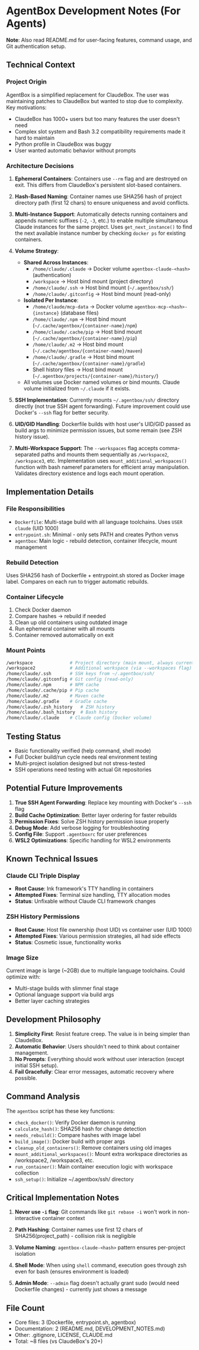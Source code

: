 # AgentBox Development Notes (For Agents)

**Note**: Also read README.md for user-facing features, command usage, and Git authentication setup.

## Technical Context

### Project Origin
AgentBox is a simplified replacement for ClaudeBox. The user was maintaining patches to ClaudeBox but wanted to stop due to complexity. Key motivations:
- ClaudeBox has 1000+ users but too many features the user doesn't need
- Complex slot system and Bash 3.2 compatibility requirements made it hard to maintain
- Python profile in ClaudeBox was buggy
- User wanted automatic behavior without prompts

### Architecture Decisions

1. **Ephemeral Containers**: Containers use `--rm` flag and are destroyed on exit. This differs from ClaudeBox's persistent slot-based containers.

2. **Hash-Based Naming**: Container names use SHA256 hash of project directory path (first 12 chars) to ensure uniqueness and avoid conflicts.

3. **Multi-Instance Support**: Automatically detects running containers and appends numeric suffixes (`-2`, `-3`, etc.) to enable multiple simultaneous Claude instances for the same project. Uses `get_next_instance()` to find the next available instance number by checking `docker ps` for existing containers.

4. **Volume Strategy**:
   - **Shared Across Instances**:
     * `/home/claude/.claude` → Docker volume `agentbox-claude-<hash>` (authentication)
     * `/workspace` → Host bind mount (project directory)
     * `/home/claude/.ssh` → Host bind mount (`~/.agentbox/ssh/`)
     * `/home/claude/.gitconfig` → Host bind mount (read-only)
   - **Isolated Per Instance**:
     * `/home/claude/mcp-data` → Docker volume `agentbox-mcp-<hash>-{instance}` (database files)
     * `/home/claude/.npm` → Host bind mount (`~/.cache/agentbox/{container-name}/npm`)
     * `/home/claude/.cache/pip` → Host bind mount (`~/.cache/agentbox/{container-name}/pip`)
     * `/home/claude/.m2` → Host bind mount (`~/.cache/agentbox/{container-name}/maven`)
     * `/home/claude/.gradle` → Host bind mount (`~/.cache/agentbox/{container-name}/gradle`)
     * Shell history files → Host bind mount (`~/.agentbox/projects/{container-name}/history/`)
   - All volumes use Docker named volumes or bind mounts. Claude volume initialized from `~/.claude` if it exists.

5. **SSH Implementation**: Currently mounts `~/.agentbox/ssh/` directory directly (not true SSH agent forwarding). Future improvement could use Docker's `--ssh` flag for better security.

6. **UID/GID Handling**: Dockerfile builds with host user's UID/GID passed as build args to minimize permission issues, but some remain (see ZSH history issue).

7. **Multi-Workspace Support**: The `--workspaces` flag accepts comma-separated paths and mounts them sequentially as `/workspace2`, `/workspace3`, etc. Implementation uses `mount_additional_workspaces()` function with bash nameref parameters for efficient array manipulation. Validates directory existence and logs each mount operation.

## Implementation Details

### File Responsibilities
- `Dockerfile`: Multi-stage build with all language toolchains. Uses `USER claude` (UID 1000)
- `entrypoint.sh`: Minimal - only sets PATH and creates Python venvs
- `agentbox`: Main logic - rebuild detection, container lifecycle, mount management

### Rebuild Detection
Uses SHA256 hash of Dockerfile + entrypoint.sh stored as Docker image label. Compares on each run to trigger automatic rebuilds.

### Container Lifecycle
1. Check Docker daemon
2. Compare hashes → rebuild if needed
3. Clean up old containers using outdated image
4. Run ephemeral container with all mounts
5. Container removed automatically on exit

### Mount Points
```bash
/workspace              # Project directory (main mount, always current dir)
/workspace2             # Additional workspace (via --workspaces flag)
/home/claude/.ssh       # SSH keys from ~/.agentbox/ssh/
/home/claude/.gitconfig # Git config (read-only)
/home/claude/.npm       # NPM cache
/home/claude/.cache/pip # Pip cache
/home/claude/.m2        # Maven cache
/home/claude/.gradle    # Gradle cache
/home/claude/.zsh_history   # ZSH history
/home/claude/.bash_history  # Bash history
/home/claude/.claude    # Claude config (Docker volume)
```

## Testing Status
- Basic functionality verified (help command, shell mode)
- Full Docker build/run cycle needs real environment testing
- Multi-project isolation designed but not stress-tested
- SSH operations need testing with actual Git repositories

## Potential Future Improvements

1. **True SSH Agent Forwarding**: Replace key mounting with Docker's `--ssh` flag
2. **Build Cache Optimization**: Better layer ordering for faster rebuilds
3. **Permission Fixes**: Solve ZSH history permission issue properly
4. **Debug Mode**: Add verbose logging for troubleshooting
5. **Config File**: Support `.agentboxrc` for user preferences
6. **WSL2 Optimizations**: Specific handling for WSL2 environments

## Known Technical Issues

### Claude CLI Triple Display
- **Root Cause**: Ink framework's TTY handling in containers
- **Attempted Fixes**: Terminal size handling, TTY allocation modes
- **Status**: Unfixable without Claude CLI framework changes

### ZSH History Permissions
- **Root Cause**: Host file ownership (host UID) vs container user (UID 1000)
- **Attempted Fixes**: Various permission strategies, all had side effects
- **Status**: Cosmetic issue, functionality works

### Image Size
Current image is large (~2GB) due to multiple language toolchains. Could optimize with:
- Multi-stage builds with slimmer final stage
- Optional language support via build args
- Better layer caching strategies

## Development Philosophy

1. **Simplicity First**: Resist feature creep. The value is in being simpler than ClaudeBox.
2. **Automatic Behavior**: Users shouldn't need to think about container management.
3. **No Prompts**: Everything should work without user interaction (except initial SSH setup).
4. **Fail Gracefully**: Clear error messages, automatic recovery where possible.

## Command Analysis

The `agentbox` script has these key functions:
- `check_docker()`: Verify Docker daemon is running
- `calculate_hash()`: SHA256 hash for change detection
- `needs_rebuild()`: Compare hashes with image label
- `build_image()`: Docker build with proper args
- `cleanup_old_containers()`: Remove containers using old images
- `mount_additional_workspaces()`: Mount extra workspace directories as /workspace2, /workspace3, etc.
- `run_container()`: Main container execution logic with workspace collection
- `ssh_setup()`: Initialize ~/.agentbox/ssh/ directory

## Critical Implementation Notes

1. **Never use `-i` flag**: Git commands like `git rebase -i` won't work in non-interactive container context

2. **Path Hashing**: Container names use first 12 chars of SHA256(project_path) - collision risk is negligible

3. **Volume Naming**: `agentbox-claude-<hash>` pattern ensures per-project isolation

4. **Shell Mode**: When using `shell` command, execution goes through zsh even for bash (ensures environment is loaded)

5. **Admin Mode**: `--admin` flag doesn't actually grant sudo (would need Dockerfile changes) - currently just shows a message

## File Count
- Core files: 3 (Dockerfile, entrypoint.sh, agentbox)
- Documentation: 2 (README.md, DEVELOPMENT_NOTES.md)
- Other: .gitignore, LICENSE, CLAUDE.md
- Total: ~8 files (vs ClaudeBox's 20+)
